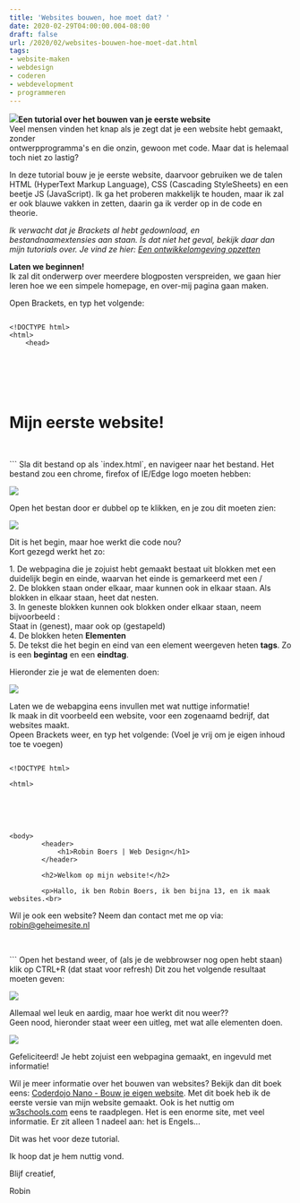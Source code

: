 ```yaml
---
title: 'Websites bouwen, hoe moet dat? '
date: 2020-02-29T04:00:00.004-08:00
draft: false
url: /2020/02/websites-bouwen-hoe-moet-dat.html
tags: 
- website-maken
- webdesign
- coderen
- webdevelopment
- programmeren
---
```


[![](https://1.bp.blogspot.com/-8BVsGTCTpJA/XfSzOqIHv3I/AAAAAAAAB1c/onYrjjqMvvAr-hi77NCpvBJzAi2JzCUNgCLcBGAsYHQ/s200/Untitled.png)](https://1.bp.blogspot.com/-8BVsGTCTpJA/XfSzOqIHv3I/AAAAAAAAB1c/onYrjjqMvvAr-hi77NCpvBJzAi2JzCUNgCLcBGAsYHQ/s1600/Untitled.png)**Een tutorial over het bouwen van je eerste website**  
Veel mensen vinden het knap als je zegt dat je een website hebt gemaakt, zonder  
ontwerpprogramma's en die onzin, gewoon met code. Maar dat is helemaal toch niet zo lastig?  
  
In deze tutorial bouw je je eerste website, daarvoor gebruiken we de talen HTML (HyperText Markup Language), CSS (Cascading StyleSheets) en een beetje JS (JavaScript). Ik ga het proberen makkelijk te houden, maar ik zal er ook blauwe vakken in zetten, daarin ga ik verder op in de code en theorie.  
  
_Ik verwacht dat je Brackets al hebt gedownload, en bestandnaamextensies aan staan. Is dat niet het geval, bekijk daar dan mijn tutorials over. Je vind ze hier: [Een ontwikkelomgeving opzetten](https://webdevelopment-en-meer.blogspot.com/search/label/ontwikkelomgeving_opzetten)_  
  
**Laten we beginnen!**  
Ik zal dit onderwerp over meerdere blogposten verspreiden, we gaan hier leren hoe we een simpele homepage, en over-mij pagina gaan maken.  
  
Open Brackets, en typ het volgende:  
  
```
  
<!DOCTYPE html>  
<html>  
    <head>
``````
 <title>Coole website!</title>  
    </head>  
  
    <body>  
        <h1>Mijn eerste website!</h1>  
  
    </body>  
</html>
```  
Sla dit bestand op als `index.html`, en navigeer naar het bestand.  
Het bestand zou een chrome, firefox of IE/Edge logo moeten hebben:  
  

[![](https://1.bp.blogspot.com/-00Ro7bVwLzk/XfSrhjOYRBI/AAAAAAAAB00/ORB72UgpruQsEPXSKNNI_mp7M8To5bm5gCLcBGAsYHQ/s1600/Untitled.png)](https://1.bp.blogspot.com/-00Ro7bVwLzk/XfSrhjOYRBI/AAAAAAAAB00/ORB72UgpruQsEPXSKNNI_mp7M8To5bm5gCLcBGAsYHQ/s1600/Untitled.png)

  
  
  
  
  
  
  
Open het bestan door er dubbel op te klikken, en je zou dit moeten zien:  
  

[![](https://1.bp.blogspot.com/-sOZz53EtcLE/XfSsG4i2V_I/AAAAAAAAB08/K9hzyVWBGbgMKrbBq3_Z-iJnDz7m8r4lQCLcBGAsYHQ/s640/Untitled.png)](https://1.bp.blogspot.com/-sOZz53EtcLE/XfSsG4i2V_I/AAAAAAAAB08/K9hzyVWBGbgMKrbBq3_Z-iJnDz7m8r4lQCLcBGAsYHQ/s1600/Untitled.png)

  
Dit is het begin, maar hoe werkt die code nou?  
Kort gezegd werkt het zo:  
  
1\. De webpagina die je zojuist hebt gemaakt bestaat uit blokken met een duidelijk begin en einde, waarvan het einde is gemarkeerd met een /  
2\. De blokken staan onder elkaar, maar kunnen ook in elkaar staan. Als blokken in elkaar staan, heet dat nesten.  
3\. In geneste blokken kunnen ook blokken onder elkaar staan, neem bijvoorbeeld <head>:  
Staat in <html> (genest), maar ook op <body> (gestapeld)  
4\. De blokken heten **Elementen**  
5\. De tekst die het begin en eind van een element weergeven heten **tags**. Zo is <head> een **begintag** en </head> een **eindtag**.  
  
Hieronder zie je wat de elementen doen:  
  

[![](https://1.bp.blogspot.com/-ObuqAv61jBI/XfSwYGfNxcI/AAAAAAAAB1I/JHiqDjLUXW8XYpwcFPuSKVAS-Tl3sEjzACLcBGAsYHQ/s640/werking.png)](https://1.bp.blogspot.com/-ObuqAv61jBI/XfSwYGfNxcI/AAAAAAAAB1I/JHiqDjLUXW8XYpwcFPuSKVAS-Tl3sEjzACLcBGAsYHQ/s1600/werking.png)

  
  
  
  
  
  
  
  
  
  
  
  
  
  
  
  
  
  
  
  
  
  
Laten we de webapgina eens invullen met wat nuttige informatie!  
Ik maak in dit voorbeeld een website, voor een zogenaamd bedrijf, dat websites maakt.  
Opeen Brackets weer, en typ het volgende: (Voel je vrij om je eigen inhoud toe te voegen)  
```
  
<!DOCTYPE html>  
  
<html>
``````
  
    <head>  
        <title>Robin Boers | Web Design</title>  
    </head>
``````
<body>  
        <header>  
            <h1>Robin Boers | Web Design</h1>  
        </header>  
  
        <h2>Welkom op mijn website!</h2>  
  
        <p>Hallo, ik ben Robin Boers, ik ben bijna 13, en ik maak websites.<br> 
``````
 Wil je ook een website? Neem dan contact met me op via: robin@geheimesite.nl</p>  
  
    </body>  
  
</html>
```  
Open het bestand weer, of (als je de webbrowser nog open hebt staan) klik op CTRL+R (dat staat voor refresh)  
Dit zou het volgende resultaat moeten geven:  
  

[![](https://1.bp.blogspot.com/-f1GsoTvPSgM/XfSywX42N8I/AAAAAAAAB1U/e7FflpAcwA4JH_e-oXKZmSnoJD-U3HihwCLcBGAsYHQ/s640/Untitled.png)](https://1.bp.blogspot.com/-f1GsoTvPSgM/XfSywX42N8I/AAAAAAAAB1U/e7FflpAcwA4JH_e-oXKZmSnoJD-U3HihwCLcBGAsYHQ/s1600/Untitled.png)

Allemaal wel leuk en aardig, maar hoe werkt dit nou weer??  
Geen nood, hieronder staat weer een uitleg, met wat alle elementen doen.  
  

[![](https://1.bp.blogspot.com/-2l8ZR2rTimU/XfS3lfKqHGI/AAAAAAAAB1o/2sSaCUinlm8Fe8ZQs5idrs_f7-rrOb7WwCLcBGAsYHQ/s640/werking.png)](https://1.bp.blogspot.com/-2l8ZR2rTimU/XfS3lfKqHGI/AAAAAAAAB1o/2sSaCUinlm8Fe8ZQs5idrs_f7-rrOb7WwCLcBGAsYHQ/s1600/werking.png)

  

Gefeliciteerd! Je hebt zojuist een webpagina gemaakt, en ingevuld met informatie!

  

Wil je meer informatie over het bouwen van websites? Bekijk dan dit boek eens: [Coderdojo Nano - Bouw je eigen website](http://www.nano-tips.com/). Met dit boek heb ik de eerste versie van mijn website gemaakt. Ook is het nuttig om [w3schools.com](https://w3schools.com/) eens te raadplegen. Het is een enorme site, met veel informatie. Er zit alleen 1 nadeel aan: het is Engels...

  

Dit was het voor deze tutorial.

Ik hoop dat je hem nuttig vond.

Blijf creatief,

  

Robin